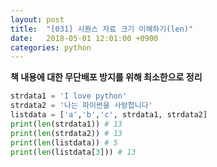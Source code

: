 ```yaml
---
layout: post
title:  "[031] 시퀀스 자료 크기 이해하기(len)"
date:   2018-05-01 12:01:00 +0900
categories: python
---
```

**책 내용에 대한 무단배포 방지를 위해 최소한으로 정리**

```python
strdata1 = 'I love python'
strdata2 = '나는 파이썬을 사랑합니다'
listdata = ['a','b','c', strdata1, strdata2]
print(len(strdata1)) # 13
print(len(strdata2)) # 13
print(len(listdata)) # 5
print(len(listdata[3])) # 13
```
